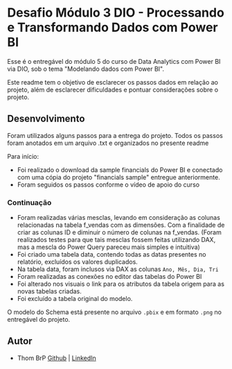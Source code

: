 
# Desafio Módulo 3 DIO - Processando e Transformando Dados com Power BI 

Esse é o entregável do módulo 5 do curso de Data Analytics com Power BI via DIO, sob o tema "Modelando dados com Power BI".

Este readme tem o objetivo de esclarecer os passos dados em relação ao projeto, além de esclarecer dificuldades e pontuar considerações sobre o projeto.





## Desenvolvimento

Foram utilizados alguns passos para a entrega do projeto. Todos os passos foram anotados em um arquivo .txt e organizados no presente readme

Para início:
 - Foi realizado o download da sample financials do Power BI e conectado com uma cópia do projeto "financials sample" entregue anteriormente.
 - Foram seguidos os passos conforme o vídeo de apoio do curso

### Continuação

- Foram realizadas várias mesclas, levando em consideração as colunas relacionadas na tabela f_vendas com as dimensões. Com a finalidade de criar as colunas ID e diminuir o número de colunas na f_vendas. (Foram realizados testes para que tais mesclas fossem feitas utilizando DAX, mas a mescla do Power Query pareceu mais simples e intuitiva)
- Foi criado uma tabela data, contendo todas as datas presentes no relatório, excluídos os valores duplicados.
- Na tabela data, foram inclusos via DAX as colunas `Ano, Mês, Dia, Tri`
- Foram realizadas as conexões no editor das tabelas do Power BI
- Foi alterado nos visuais o link para os atributos da tabela origem para as novas tabelas criadas.
- Foi excluído a tabela original do modelo.


O modelo do Schema está presente no arquivo `.pbix` e em formato `.png` no entregável do projeto.




## Autor

- Thom BrP
[Github](https://github.com/ThomBrP) | 
[LinkedIn](https://www.linkedin.com/in/thomasbrp/)

